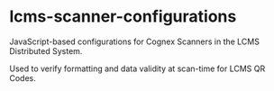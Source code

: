 # lcms-scanner-configurations

JavaScript-based configurations for Cognex Scanners in the LCMS Distributed System.

Used to verify formatting and data validity at scan-time for LCMS QR Codes.
